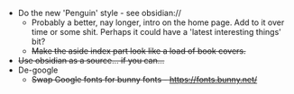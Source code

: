 * Do the new 'Penguin' style - see obsidian://
    * Probably a better, nay longer, intro on the home page. Add to it over time or some shit. Perhaps it could have a 'latest interesting things' bit?
    * ~~Make the aside index part look like a load of book covers.~~
* ~~Use obsidian as a source... if you can...~~
* De-google
    * ~~Swap Google fonts for bunny fonts - https://fonts.bunny.net/~~
